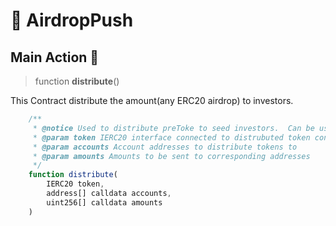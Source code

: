 # 🚩 AirdropPush

## Main Action 🔧

> function **distribute**()

This Contract distribute the amount(any ERC20 airdrop) to investors.
```js
    /**
     * @notice Used to distribute preToke to seed investors.  Can be used for any ERC20 airdrop
     * @param token IERC20 interface connected to distrubuted token contract
     * @param accounts Account addresses to distribute tokens to
     * @param amounts Amounts to be sent to corresponding addresses
     */
    function distribute(
        IERC20 token,
        address[] calldata accounts,
        uint256[] calldata amounts
    )
```